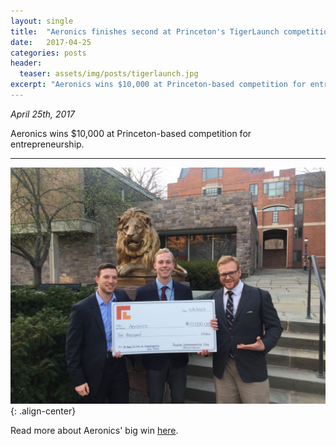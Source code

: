 ```yaml
---
layout: single
title:  "Aeronics finishes second at Princeton's TigerLaunch competition."
date:   2017-04-25
categories: posts
header:
  teaser: assets/img/posts/tigerlaunch.jpg
excerpt: "Aeronics wins $10,000 at Princeton-based competition for entrepreneurship."
---
```

*April 25th, 2017*

Aeronics wins $10,000 at Princeton-based competition for entrepreneurship.

---------
![big_check](/assets/img/posts/tigerlaunch.jpg){: .align-center}

Read more about Aeronics' big win [here](https://www.engineering.pitt.edu/News/2017/Aeronics-TigerLaunch-Second-Place/). 
